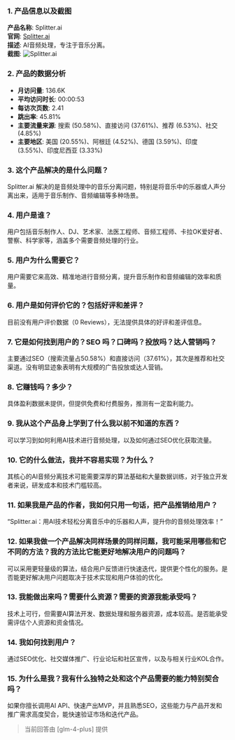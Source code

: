 ### 1. 产品信息以及截图

**产品名称**: Splitter.ai  
**官网**: [Splitter.ai](https://splitter.ai)  
**描述**: AI音频处理，专注于音乐分离。  
**截图**: ![Splitter.ai](https://cdn-images.toolify.ai/170349899532985767.jpg)

### 2. 产品的数据分析

- **月访问量**: 136.6K
- **平均访问时长**: 00:00:53
- **每访次页数**: 2.41
- **跳出率**: 45.81%
- **主要流量来源**: 搜索 (50.58%)、直接访问 (37.61%)、推荐 (6.53%)、社交 (4.85%)
- **主要地区**: 美国 (20.55%)、阿根廷 (4.52%)、德国 (3.59%)、印度 (3.55%)、印度尼西亚 (3.33%)

### 3. 这个产品解决的是什么问题？

Splitter.ai 解决的是音频处理中的音乐分离问题，特别是将音乐中的乐器或人声分离出来，适用于音乐制作、音频编辑等多种场景。

### 4. 用户是谁？

用户包括音乐制作人、DJ、艺术家、法医工程师、音频工程师、卡拉OK爱好者、警察、科学家等，涵盖多个需要音频处理的行业。

### 5. 用户为什么需要它？

用户需要它来高效、精准地进行音频分离，提升音乐制作和音频编辑的效率和质量。

### 6. 用户是如何评价它的？包括好评和差评？

目前没有用户评价数据（0 Reviews），无法提供具体的好评和差评信息。

### 7. 它是如何找到用户的？SEO 吗？口碑吗？投放吗？达人营销吗？

主要通过SEO（搜索流量占50.58%）和直接访问（37.61%），其次是推荐和社交渠道。没有明显迹象表明有大规模的广告投放或达人营销。

### 8. 它赚钱吗？多少？

具体盈利数据未提供，但提供免费和付费服务，推测有一定盈利能力。

### 9. 我从这个产品身上学到了什么我以前不知道的东西？

可以学习到如何利用AI技术进行音频处理，以及如何通过SEO优化获取流量。

### 10. 它的什么做法，我并不容易实现？为什么？

其核心的AI音频分离技术可能需要深厚的算法基础和大量数据训练，对于独立开发者来说，研发成本和技术门槛较高。

### 11. 如果我是产品的作者，我如何只用一句话，把产品推销给用户？

“Splitter.ai：用AI技术轻松分离音乐中的乐器和人声，提升你的音频处理效率！”

### 12. 如果我做一个产品解决同样场景的同样问题，我可能采用哪些和它不同的方法？我的方法比它能更好地解决用户的问题吗？

可以采用更轻量级的算法，结合用户反馈进行快速迭代，提供更个性化的服务。是否能更好解决用户问题取决于技术实现和用户体验的优化。

### 13. 我能做出来吗？需要什么资源？需要的资源我能承受吗？

技术上可行，但需要AI算法开发、数据处理和服务器资源，成本较高。是否能承受需评估个人资源和资金情况。

### 14. 我如何找到用户？

通过SEO优化、社交媒体推广、行业论坛和社区宣传，以及与相关行业KOL合作。

### 15. 为什么是我？我有什么独特之处和这个产品需要的能力特别契合吗？

如果你擅长调用AI API、快速产出MVP，并且熟悉SEO，这些能力与产品开发和推广需求高度契合，能快速验证市场和迭代产品。

> 当前回答由 [glm-4-plus] 提供